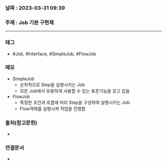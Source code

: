 ### 날짜 : 2023-03-31 09:39
### 주제 : Job 기본 구현체
---
### 태그
* #Job, #Interface, #SimpleJob, #FlowJob

### 메모
* SimpleJob
	* 순차적으로 Step을 실행시키는 Job
	* 모든 Job에서 유용하게 사용할 수 있는 표준기능을 갖고 있음
* FlowJob
	* 특정한 조건과 흐름에 따라 Step을 구성하여 실행시키는 Job
	* Flow객체를 실행시켜 작업을 진행함


### 출처(참고문헌)
-  

### 연결문서
- 